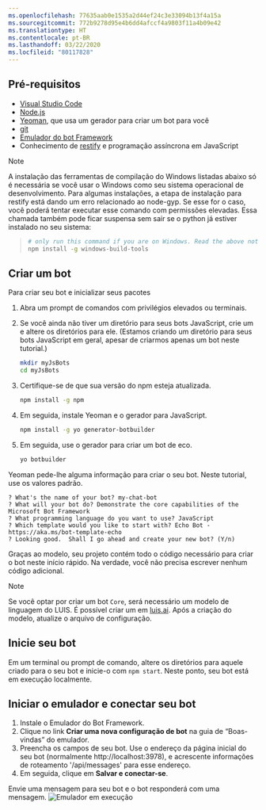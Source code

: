 ```yaml
---
ms.openlocfilehash: 77635aab0e1535a2d44ef24c3e33094b13f4a15a
ms.sourcegitcommit: 772b9278d95e4b6dd4afccf4a9803f11a4b09e42
ms.translationtype: HT
ms.contentlocale: pt-BR
ms.lasthandoff: 03/22/2020
ms.locfileid: "80117828"
---
```

## <a name="prerequisites"></a>Pré-requisitos

- [Visual Studio Code](https://www.visualstudio.com/downloads)
- [Node.js](https://nodejs.org/)
- [Yeoman](http://yeoman.io/), que usa um gerador para criar um bot para você
- [git](https://git-scm.com/)
- [Emulador do bot Framework](https://aka.ms/bot-framework-emulator-readme)
- Conhecimento de [restify](http://restify.com/) e programação assíncrona em JavaScript

> [!NOTE]
> A instalação das ferramentas de compilação do Windows listadas abaixo só é necessária se você usar o Windows como seu sistema operacional de desenvolvimento.
> Para algumas instalações, a etapa de instalação para restify está dando um erro relacionado ao node-gyp.
> Se esse for o caso, você poderá tentar executar esse comando com permissões elevadas.
> Essa chamada também pode ficar suspensa sem sair se o python já estiver instalado no seu sistema:

> ```bash
> # only run this command if you are on Windows. Read the above note. 
> npm install -g windows-build-tools
> ```

## <a name="create-a-bot"></a>Criar um bot

Para criar seu bot e inicializar seus pacotes

1. Abra um prompt de comandos com privilégios elevados ou terminais.
1. Se você ainda não tiver um diretório para seus bots JavaScript, crie um e altere os diretórios para ele. (Estamos criando um diretório para seus bots JavaScript em geral, apesar de criarmos apenas um bot neste tutorial.)

   ```bash
   mkdir myJsBots
   cd myJsBots
   ```

1. Certifique-se de que sua versão do npm esteja atualizada.

   ```bash
   npm install -g npm
   ```

1. Em seguida, instale Yeoman e o gerador para JavaScript.

   ```bash
   npm install -g yo generator-botbuilder
   ```

1. Em seguida, use o gerador para criar um bot de eco.

   ```bash
   yo botbuilder
   ```

Yeoman pede-lhe alguma informação para criar o seu bot. Neste tutorial, use os valores padrão.

```text
? What's the name of your bot? my-chat-bot
? What will your bot do? Demonstrate the core capabilities of the Microsoft Bot Framework
? What programming language do you want to use? JavaScript
? Which template would you like to start with? Echo Bot - https://aka.ms/bot-template-echo
? Looking good.  Shall I go ahead and create your new bot? (Y/n)
```

Graças ao modelo, seu projeto contém todo o código necessário para criar o bot neste início rápido. Na verdade, você não precisa escrever nenhum código adicional.

> [!NOTE]
> Se você optar por criar um bot `Core`, será necessário um modelo de linguagem do LUIS. É possível criar um em [luis.ai](https://www.luis.ai). Após a criação do modelo, atualize o arquivo de configuração.

## <a name="start-your-bot"></a>Inicie seu bot

Em um terminal ou prompt de comando, altere os diretórios para aquele criado para o seu bot e inicie-o com `npm start`. Neste ponto, seu bot está em execução localmente.

## <a name="start-the-emulator-and-connect-your-bot"></a>Iniciar o emulador e conectar seu bot

1. Instale o Emulador do Bot Framework.
2. Clique no link **Criar uma nova configuração de bot** na guia de “Boas-vindas” do emulador. 
3. Preencha os campos de seu bot. Use o endereço da página inicial do seu bot (normalmente http://localhost:3978), e acrescente informações de roteamento '/api/messages' para esse endereço.
4. Em seguida, clique em **Salvar e conectar-se**.

Envie uma mensagem para seu bot e o bot responderá com uma mensagem.
![Emulador em execução](../media/emulator-v4/js-quickstart.png)

